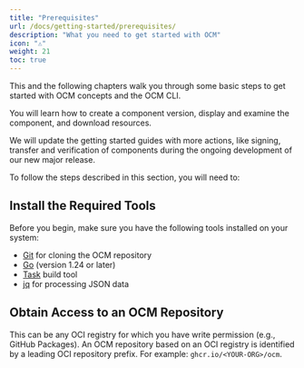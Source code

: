```yaml
---
title: "Prerequisites"
url: /docs/getting-started/prerequisites/
description: "What you need to get started with OCM"
icon: "⚠️"
weight: 21
toc: true
---
```


This and the following chapters walk you through some basic steps to get started with OCM concepts and the OCM CLI.

You will learn how to create a component version, display and examine the component, and download resources.

We will update the getting started guides with more actions, like signing, transfer and verification of components during the ongoing development of our new major release.

To follow the steps described in this section, you will need to:

## Install the Required Tools

Before you begin, make sure you have the following tools installed on your system:

- [Git](https://git-scm.com/) for cloning the OCM repository
- [Go](https://golang.org/) (version 1.24 or later)
- [Task](https://taskfile.dev/) build tool
- [jq](https://jqlang.org/) for processing JSON data

## Obtain Access to an OCM Repository

This can be any OCI registry for which you have write permission (e.g., GitHub Packages). An OCM repository based on an OCI registry is identified by a leading OCI repository prefix. For example: `ghcr.io/<YOUR-ORG>/ocm`.